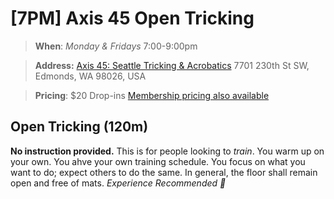 # [7PM] Axis 45 Open Tricking

>**When**: *Monday & Fridays* 7:00-9:00pm

>**Address:** [Axis 45: Seattle Tricking & Acrobatics](https://maps.app.goo.gl/ppzaxzfGn4A4g5Vg7)
>7701 230th St SW, Edmonds, WA 98026, USA

>**Pricing**: $20 Drop-ins
> [Membership pricing also available](htt[ps://www.seattletricking.com/memberships)

## Open Tricking (120m)
**No instruction provided.** This is for people looking to *train*. You warm up on your own.  You ahve your own training schedule.  You focus on what you want to do; expect others to do the same.  In general, the floor shall remain open and free of mats. *Experience Recommended 🤙*
